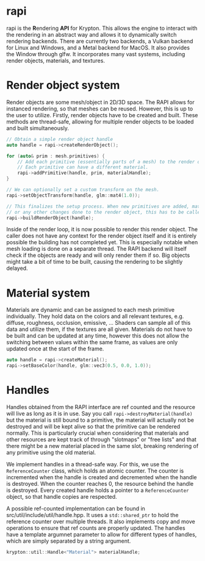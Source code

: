 # rapi

rapi is the **R**endering **API** for Krypton. This allows the engine to interact
with the rendering in an abstract way and allows it to dynamically switch rendering
backends. There are currently two backends, a Vulkan backend for Linux and Windows,
and a Metal backend for MacOS. It also provides the Window through glfw. It incorporates
many vast systems, including render objects, materials, and textures.

# Render object system

Render objects are some mesh/object in 2D/3D space. The RAPI allows for instanced rendering, so
that meshes can be reused. However, this is up to the user to utilize. Firstly, render objects have
to be created and built. These methods are thread-safe, allowing for multiple render objects to be
loaded and built simultaneously.

```cpp
// Obtain a simple render object handle
auto handle = rapi->createRenderObject();

for (auto& prim : mesh.primitives) {
	// Add each primitive (essentially parts of a mesh) to the render object.
	// Each primitive can have a different material.
	rapi->addPrimitive(handle, prim, materialHandle);
}

// We can optionally set a custom transform on the mesh.
rapi->setObjectTransform(handle, glm::mat4(1.0));

// This finalizes the setup process. When new primitives are added, materials changed,
// or any other changes done to the render object, this has to be called again.
rapi->buildRenderObject(handle);
```

Inside of the render loop, it is now possible to render this render object. The caller does not
have any context for the render object itself and it is entirely possible the building has not
completed yet. This is especially notable when mesh loading is done on a separate thread. The RAPI
backend will itself check if the objects are ready and will only render them if so. Big objects
might take a bit of time to be built, causing the rendering to be slightly delayed.

# Material system

Materials are dynamic and can be assigned to each mesh primitive individually. They hold data
on the colors and all relevant textures, e.g. diffuse, roughness, occlusion, emissive, ...
Shaders can sample all of this data and utilize them, if the textures are all given. Materials
do not have to be built and can be updated at any time, however this does not allow the switching
between values within the same frame, as values are only updated once at the start of the frame.

```cpp
auto handle = rapi->createMaterial();
rapi->setBaseColor(handle, glm::vec3(0.5, 0.0, 1.0));
```

# Handles

Handles obtained from the RAPI interface are ref counted and the resource will live as long as it
is in use. Say you call `rapi->destroyMaterial(handle)` but the material is still bound to a primitive,
the material will actually not be destroyed and will be kept alive so that the primitive can be rendered
normally. This is particularly crucial when considering that materials and other resources are kept track
of through "slotmaps" or "free lists" and that there might be a new material placed in the same slot,
breaking rendering of any primitive using the old material.

We implement handles in a thread-safe way. For this, we use the `ReferenceCounter` class, which holds an
atomic counter. The counter is incremented when the handle is created and decremented when the handle is
destroyed. When the counter reaches 0, the resource behind the handle is destroyed. Every created handle
holds a pointer to a `ReferenceCounter` object, so that handle copies are respected.

A possible ref-counted implementation can be found in src/util/include/util/handle.hpp. It uses a
`std::shared_ptr` to hold the reference counter over multiple threads. It also implements copy and move
operations to ensure that ref counts are properly updated. The handles have a template argumnet parameter
to allow for different types of handles, which are simply separated by a string argument.

```cpp
krypton::util::Handle<"Material"> materialHandle;
```
